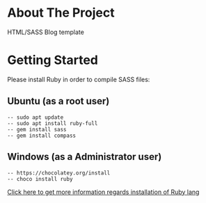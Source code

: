 # About The Project

HTML/SASS Blog template

# Getting Started

Please install Ruby in order to compile SASS files:

## Ubuntu (as a root user)

    -- sudo apt update
    -- sudo apt install ruby-full
    -- gem install sass
    -- gem install compass

## Windows (as a Administrator user)

    -- https://chocolatey.org/install
    -- choco install ruby

<div align="left">
    <a href="https://www.ruby-lang.org/en/documentation/installation/" target="_blank">Click here to get more information regards installation of Ruby lang</a>
</div>
